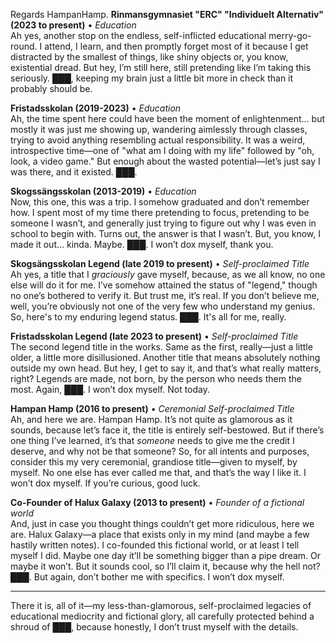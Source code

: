Regards HampanHamp.
**Rinmansgymnasiet "ERC" "Individuelt Alternativ" (2023 to present)** • *Education*  
Ah yes, another stop on the endless, self-inflicted educational merry-go-round. I attend, I learn, and then promptly forget most of it because I get distracted by the smallest of things, like shiny objects or, you know, existential dread. But hey, I’m still here, still pretending like I’m taking this seriously. ███, keeping my brain just a little bit more in check than it probably should be.

**Fristadsskolan (2019-2023)** • *Education*  
Ah, the time spent here could have been the moment of enlightenment... but mostly it was just me showing up, wandering aimlessly through classes, trying to avoid anything resembling actual responsibility. It was a weird, introspective time—one of "what am I doing with my life" followed by "oh, look, a video game." But enough about the wasted potential—let’s just say I was there, and it existed. ███.  

**Skogssängsskolan (2013-2019)** • *Education*  
Now, this one, this was a trip. I somehow graduated and don’t remember how. I spent most of my time there pretending to focus, pretending to be someone I wasn’t, and generally just trying to figure out why I was even in school to begin with. Turns out, the answer is that I wasn’t. But, you know, I made it out... kinda. Maybe.  ███. I won’t dox myself, thank you.

**Skogsängsskolan Legend (late 2019 to present)** • *Self-proclaimed Title*  
Ah yes, a title that I *graciously* gave myself, because, as we all know, no one else will do it for me. I’ve somehow attained the status of "legend," though no one’s bothered to verify it. But trust me, it’s real. If you don’t believe me, well, you’re obviously not one of the very few who understand my genius. So, here's to my enduring legend status. ███. It's all for me, really.

**Fristadsskolan Legend (late 2023 to present)** • *Self-proclaimed Title*  
The second legend title in the works. Same as the first, really—just a little older, a little more disillusioned. Another title that means absolutely nothing outside my own head. But hey, I get to say it, and that’s what really matters, right? Legends are made, not born, by the person who needs them the most. Again, ███. I won’t dox myself. Not today.

**Hampan Hamp (2016 to present)** • *Ceremonial Self-proclaimed Title*  
Ah, and here we are. Hampan Hamp. It’s not quite as glamorous as it sounds, because let’s face it, the title is entirely self-bestowed. But if there’s one thing I’ve learned, it’s that *someone* needs to give me the credit I deserve, and why not be that someone? So, for all intents and purposes, consider this my very ceremonial, grandiose title—given to myself, by myself. No one else has ever called me that, and that’s the way I like it. I won’t dox myself. If you’re curious, good luck.

**Co-Founder of Halux Galaxy (2013 to present)** • *Founder of a fictional world*  
And, just in case you thought things couldn’t get more ridiculous, here we are. Halux Galaxy—a place that exists only in my mind (and maybe a few hastily written notes). I co-founded this fictional world, or at least I tell myself I did. Maybe one day it’ll be something bigger than a pipe dream. Or maybe it won’t. But it sounds cool, so I’ll claim it, because why the hell not? ███. But again, don’t bother me with specifics. I won’t dox myself.

---

There it is, all of it—my less-than-glamorous, self-proclaimed legacies of educational mediocrity and fictional glory, all carefully protected behind a shroud of ███, because honestly, I don’t trust myself with the details.

